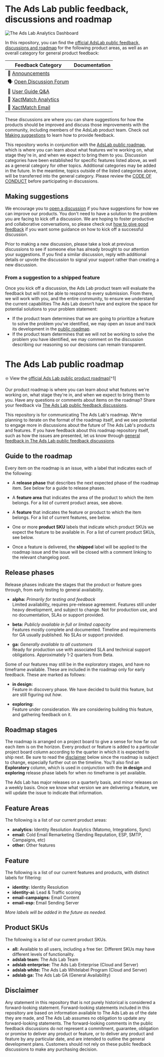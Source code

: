 # The Ads Lab public feedback, discussions and roadmap

![The Ads Lab Analytics Dashboard](https://d2cs08tmn76rbv.cloudfront.net/00ah%2Ffile%2F3ffd9cdcdc1c1792eaa9d8e65fed37fa_Screen+Shot+2022-03-28+at+4.16.38+PM.png?response-content-disposition=inline%3Bfilename%3D%22Screen%20Shot%202022-03-28%20at%204.16.38%20PM.png%22%3B&response-content-type=image%2Fpng&Expires=1648510016&Signature=B15xBWXm3y9pqm03FqZmnSd-oxpVWLiNoOv8uJFDhaRwRKz5SD2gsk1GJZ1DFiqUjzPfSB-pcjyFd3BHuainz2SPp8FkKhLHXUYApapSiiXRX~a-~Jq0Fx2BEeXMxprrEpPpvRHTzXUWd7JqIxIIf6W7wfQdh38OcRfkjwz40c7rDVRwGDKkdc6vyyZlY46rD3A~WCojHna79jOr2GIRMOrLC3ks6Ztwf2h0kZB8wgPqHWMTb0BrH0z0JtA~xDzEdEySOODjQo8YY8gOyjh7c7UMYzVsyxVMaRFhUljDVhmrM9ft~la~tUx3Q5BNcz-ARE0E19Nhicus6~ZXurDa0g__&Key-Pair-Id=APKAJT5WQLLEOADKLHBQ)

In this repository, you can find the [official AdsLab public feedback, discussions and roadmap](https://github.com/merchantprotocol/theadslab) for the following product areas, as well as an overall category for general product feedback:

| **Feedback Category** | **Documentation** 	|
|---	|---	|
| 📣  [Announcements](https://github.com/merchantprotocol/theadslab/discussions/categories/announcements) |  |
| 🗣️  [Open Discussion Forum](https://github.com/merchantprotocol/theadslab/discussions/categories/discussions)  	|  	|
| 🙏  [User Guide Q&A](https://github.com/merchantprotocol/theadslab/discussions/categories/user-guide-q-a) |  |
| 💯  [XactMatch Analytics](https://github.com/github/feedback/discussions/categories/actions-and-packages-feedback) | |
| 💌  [XactMatch Email](https://github.com/merchantprotocol/theadslab/discussions/categories/xactmatch-email) |  |

These discussions are where you can share suggestions for how the products should be improved and discuss those improvements with the community, including members of the AdsLab product team. Check out [Making suggestions](#making-suggestions) to learn how to provide feedback.

This repository works in conjunction with the [AdsLab public roadmap](https://github.com/merchantprotocol/theadslab/projects?type=beta), which is where you can learn about what features we're working on, what stage they're in, and when we expect to bring them to you. Discussion categories have been established for specific features listed above, as well as a general category for other topics. Additional categories may be added in the future. In the meantime, topics outside of the listed categories above, will be transferred into the general category. Please review the [CODE OF CONDUCT](CODE_OF_CONDUCT.md) before participating in discussions.

## Making suggestions

We encourage you to [open a discussion](https://github.com/merchantprotocol/theadslab/discussions/) if you have suggestions for how we can improve our products. You don't need to have a solution to the problem you are facing to kick off a discussion. We are hoping to foster productive and collaborative conversations, so please check out [how to give good feedback](https://github.com/merchantprotocol/theadslab/discussions/3) if you want some guidance on how to kick off a successful discussion.

Prior to making a new discussion, please take a look at previous discussions to see if someone else has already brought to our attention your suggestions. If you find a similar discussion, reply with additional details or upvote the discussion to signal your support rather than creating a new discussion.

### From a suggestion to a shipped feature

Once you kick off a discussion, the Ads Lab product team will evaluate the feedback but will not be able to respond to every submission. From there, we will work with you, and the entire community, to ensure we understand the current capabilities The Ads Lab doesn’t have and explore the space for potential solutions to your problem statement:

- If the product team determines that we are going to prioritize a feature to solve the problem you've identified, we may open an issue and track its development in the [public roadmap](https://github.com/orgs/merchantprotocol/projects/3/views/1).
- If the product team determines that we will not be working to solve the problem you have identified, we may comment on the discussion describing our reasoning so our decisions can remain transparent.

# The Ads Lab public roadmap

:sparkle: View the [official Ads Lab public product roadmap](https://github.com/orgs/merchantprotocol/projects/3)[^1]

Our product roadmap is where you can learn about what features we're working on, what stage they're in, and when we expect to bring them to you. Have any questions or comments about items on the roadmap? Share your feedback via [The Ads Lab public feedback discussions](https://github.com/merchantprotocol/theadslab/discussions). 

This repository is for communicating The Ads Lab's roadmap. We’re planning to iterate on the format of the roadmap itself, and we see potential to engage more in discussions about the future of The Ads Lab's products and features. If you have feedback about this roadmap repository itself, such as how the issues are presented, let us know through [general feedback in The Ads Lab public feedback discussions](https://github.com/merchantprotocol/theadslab/discussions/categories/open-discussion-forum).

## Guide to the roadmap

Every item on the roadmap is an issue, with a label that indicates each of the following:

- A **release phase** that describes the next expected phase of the roadmap item. See below for a guide to release phases. 

- A **feature area** that indicates the area of the product to which the item belongs. For a list of current product areas, see above.

- A **feature** that indicates the feature or product to which the item belongs. For a list of current features, see below. 

- One or more **product SKU** labels that indicate which product SKUs we expect the feature to be available in. For a list of current product SKUs, see below.

- Once a feature is delivered, the **shipped** label will be applied to the roadmap issue and the issue will be closed with a comment linking to the relevant changelog post.

## Release phases

Release phases indicate the stages that the product or feature goes through, from early testing to general availability.

- **alpha:** *Primarily for testing and feedback*\
Limited availability, requires pre-release agreement. Features still under heavy development, and subject to change. Not for production use, and no documentation, SLAs or support provided.

- **beta:** *Publicly available in full or limited capacity*\
Features mostly complete and documented. Timeline and requirements for GA usually published. No SLAs or support provided.

- **ga:** *Generally available to all customers*\
Ready for production use with associated SLA and technical support obligations. Approximately 1-2 quarters from Beta.

Some of our features may still be in the exploratory stages, and have no timeframe available. These are included in the roadmap only for early feedback. These are marked as follows: 

- **in design:**\
Feature in discovery phase. We have decided to build this feature, but are still figuring out _how_.

- **exploring:**\
Feature under consideration. We are considering building this feature, and gathering feedback on it.

## Roadmap stages

The roadmap is arranged on a project board to give a sense for how far out each item is on the horizon. Every product or feature is added to a particular project board column according to the quarter in which it is expected to ship next. Be sure to read the [disclaimer](#disclaimer) below since the roadmap is subject to change, especially further out on the timeline.  You'll also find an **Exploratory** column, which is used in conjunction with the **in design** and **exploring** release phase labels for when no timeframe is yet available.

The Ads Lab has major releases on a quarterly basis, and minor releases on a weekly basis. Once we know what version we are delivering a feature, we will update the issue to indicate that information.

## Feature Areas

The following is a list of our current product areas:

- **analytics:** Identity Resolution Analytics (Matomo, Integrations, Sync)
- **email:** Cold Email Remarketing (Sending Reputation, ESP, SMTP, Campaigns, etc)
- **other:** Other features

## Feature

The following is a list of our current features and products, with distinct labels for filtering:

- **identity:** Identity Resolution
- **identity-ai:** Lead & Traffic scoring
- **email-campaigns:** Email Content
- **email-esp:** Email Sending Server

_More labels will be added in the future as needed._

## Product SKUs 

The following is a list of our current product SKUs. 

- **all:** Available to all users, including a free tier. Different SKUs may have different levels of functionality.
- **adslab team:** The Ads Lab Team
- **adslab enterprise:** The Ads Lab Enterprise (Cloud and Server)
- **adslab white:** The Ads Lab Whitelabel Program (Cloud and Server)
- **adslab ga:** The Ads Lab GA (General Availability)

## Disclaimer

Any statement in this repository that is not purely historical is considered a forward-looking statement. Forward-looking statements included in this repository are based on information available to The Ads Lab as of the date they are made, and The Ads Lab assumes no obligation to update any forward-looking statements. The forward-looking comments in the public feedback discussions do not represent a commitment, guarantee, obligation or promise to deliver any product or feature, or to deliver any product and feature by any particular date, and are intended to outline the general development plans. Customers should not rely on these public feedback discussions to make any purchasing decision.
